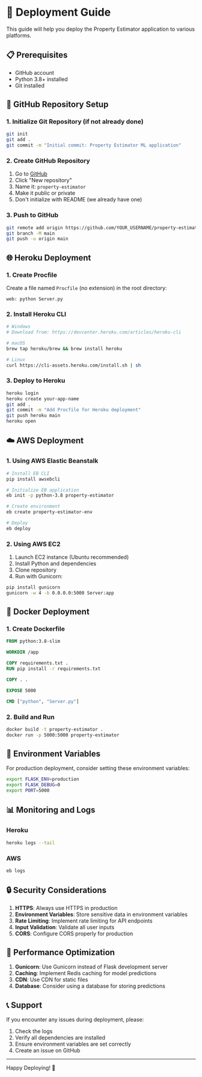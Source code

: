 # 🚀 Deployment Guide

This guide will help you deploy the Property Estimator application to various platforms.

## 📋 Prerequisites

- GitHub account
- Python 3.8+ installed
- Git installed

## 🐙 GitHub Repository Setup

### 1. Initialize Git Repository (if not already done)
```bash
git init
git add .
git commit -m "Initial commit: Property Estimator ML application"
```

### 2. Create GitHub Repository
1. Go to [GitHub](https://github.com)
2. Click "New repository"
3. Name it: `property-estimator`
4. Make it public or private
5. Don't initialize with README (we already have one)

### 3. Push to GitHub
```bash
git remote add origin https://github.com/YOUR_USERNAME/property-estimator.git
git branch -M main
git push -u origin main
```

## 🌐 Heroku Deployment

### 1. Create Procfile
Create a file named `Procfile` (no extension) in the root directory:
```
web: python Server.py
```

### 2. Install Heroku CLI
```bash
# Windows
# Download from: https://devcenter.heroku.com/articles/heroku-cli

# macOS
brew tap heroku/brew && brew install heroku

# Linux
curl https://cli-assets.heroku.com/install.sh | sh
```

### 3. Deploy to Heroku
```bash
heroku login
heroku create your-app-name
git add .
git commit -m "Add Procfile for Heroku deployment"
git push heroku main
heroku open
```

## ☁️ AWS Deployment

### 1. Using AWS Elastic Beanstalk
```bash
# Install EB CLI
pip install awsebcli

# Initialize EB application
eb init -p python-3.8 property-estimator

# Create environment
eb create property-estimator-env

# Deploy
eb deploy
```

### 2. Using AWS EC2
1. Launch EC2 instance (Ubuntu recommended)
2. Install Python and dependencies
3. Clone repository
4. Run with Gunicorn:
```bash
pip install gunicorn
gunicorn -w 4 -b 0.0.0.0:5000 Server:app
```

## 🐳 Docker Deployment

### 1. Create Dockerfile
```dockerfile
FROM python:3.8-slim

WORKDIR /app

COPY requirements.txt .
RUN pip install -r requirements.txt

COPY . .

EXPOSE 5000

CMD ["python", "Server.py"]
```

### 2. Build and Run
```bash
docker build -t property-estimator .
docker run -p 5000:5000 property-estimator
```

## 🔧 Environment Variables

For production deployment, consider setting these environment variables:

```bash
export FLASK_ENV=production
export FLASK_DEBUG=0
export PORT=5000
```

## 📊 Monitoring and Logs

### Heroku
```bash
heroku logs --tail
```

### AWS
```bash
eb logs
```

## 🔒 Security Considerations

1. **HTTPS**: Always use HTTPS in production
2. **Environment Variables**: Store sensitive data in environment variables
3. **Rate Limiting**: Implement rate limiting for API endpoints
4. **Input Validation**: Validate all user inputs
5. **CORS**: Configure CORS properly for production

## 🚀 Performance Optimization

1. **Gunicorn**: Use Gunicorn instead of Flask development server
2. **Caching**: Implement Redis caching for model predictions
3. **CDN**: Use CDN for static files
4. **Database**: Consider using a database for storing predictions

## 📞 Support

If you encounter any issues during deployment, please:
1. Check the logs
2. Verify all dependencies are installed
3. Ensure environment variables are set correctly
4. Create an issue on GitHub

---

Happy Deploying! 🎉
